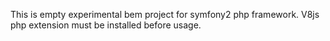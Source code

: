 This is empty experimental bem project for symfony2 php framework. V8js php extension must be installed before usage.
